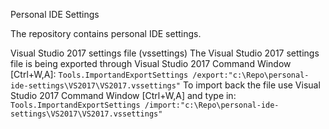 Personal IDE Settings

The repository contains personal IDE settings.

Visual Studio 2017 settings file (vssettings)
The Visual Studio 2017 settings file is being exported through Visual Studio 2017 Command Window [Ctrl+W,A]:
`Tools.ImportandExportSettings /export:"c:\Repo\personal-ide-settings\VS2017\VS2017.vssettings"`
To import back the file use Visual Studio 2017 Command Window [Ctrl+W,A] and type in:
`Tools.ImportandExportSettings /import:"c:\Repo\personal-ide-settings\VS2017\VS2017.vssettings"`